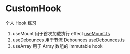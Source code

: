 # CustomHook

个人 Hook 练习

1. useMount 用于首次加载执行 effect [useMount.ts](src/hooks/useMount.ts) 
2. useDebounces 用于节流 Debounces [useDebounces.ts](src/hooks/useDebounces.ts)
3. useArray 用于 Array 数组的 immutable hook